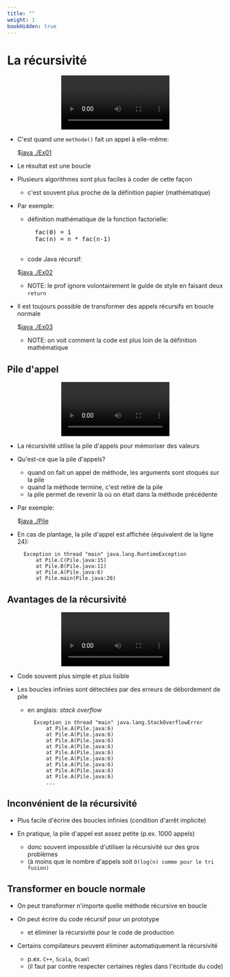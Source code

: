 ```yaml
---
title: ""
weight: 1
bookHidden: true
---
```



# La récursivité


<center>
<video width="50%" src="01.mp4" type="video/mp4" controls>
</center>

* C'est quand une `methode()` fait un appel à elle-même:

    $[java ./Ex01]()


* Le résultat est une boucle

* Plusieurs algorithmes sont plus faciles à coder de cette façon
    * c'est souvent plus proche de la définition papier (mathématique)

* Par exemple:
    * définition mathématique de la fonction factorielle:

        <pre>
        fac(0) = 1
        fac(n) = n * fac(n-1)
        </pre>

    * code Java récursif:

    $[java ./Ex02]()

    * NOTE: le prof ignore volontairement le guide de style en faisant deux `return`

* Il est toujours possible de transformer des appels récursifs en boucle normale

    $[java ./Ex03]()

    * NOTE: on voit comment la code est plus loin de la définition mathématique

## Pile d'appel

<center>
<video width="50%" src="02.mp4" type="video/mp4" controls>
</center>

* La récursivité utilise la pile d'appels pour mémoriser des valeurs

* Qu'est-ce que la pile d'appels?
    * quand on fait un appel de méthode, les arguments sont stoqués sur la pile
    * quand la méthode termine, c'est retiré de la pile
    * la pile permet de revenir là où on était dans la méthode précédente

* Par exemple:

    $[java ./Pile]()

* En cas de plantage, la pile d'appel est affichée (équivalent de la ligne 24):

        Exception in thread "main" java.lang.RuntimeException
	        at Pile.C(Pile.java:15)
	        at Pile.B(Pile.java:11)
	        at Pile.A(Pile.java:6)
	        at Pile.main(Pile.java:20)



## Avantages de la récursivité

<center>
<video width="50%" src="03.mp4" type="video/mp4" controls>
</center>

* Code souvent plus simple et plus lisible

* Les boucles infinies sont détectées par des erreurs de débordement de pile 
    * en anglais: *stack overflow*

            Exception in thread "main" java.lang.StackOverflowError
                at Pile.A(Pile.java:6)
                at Pile.A(Pile.java:6)
                at Pile.A(Pile.java:6)
                at Pile.A(Pile.java:6)
                at Pile.A(Pile.java:6)
                at Pile.A(Pile.java:6)
                at Pile.A(Pile.java:6)
                at Pile.A(Pile.java:6)
                at Pile.A(Pile.java:6)
                ...


## Inconvénient de la récursivité

* Plus facile d'écrire des boucles infinies (condition d'arrêt implicite)

* En pratique, la pile d'appel est assez petite (p.ex. 1000 appels)
    * donc souvent impossible d'utiliser la récursivité sur des gros problèmes
    * (à moins que le nombre d'appels soit `O(log(n) comme pour le tri fusion)`


## Transformer en boucle normale

* On peut transformer n'importe quelle méthode récursive en boucle

* On peut écrire du code récursif pour un prototype 
    * et éliminer la récursivité pour le code de production


* Certains compilateurs peuvent éliminer automatiquement la récursivité
    * p.ex. `C++`, `Scala`, `Ocaml`
    * (il faut par contre respecter certaines règles dans l'écritude du code)


